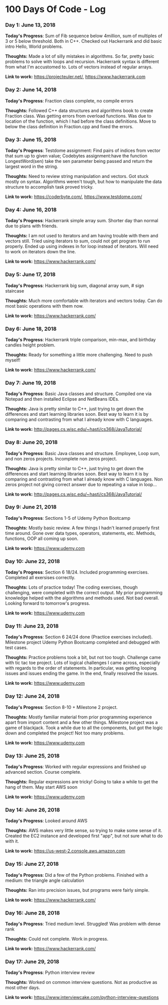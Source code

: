 # 100 Days Of Code - Log

 ### Day 1: June 13, 2018

**Today's Progress**: Sum of Fib sequence below 4million, sum of multiples of 3 or 5 below threshold. Both in C++. Checked out Hackerrank and did basic intro Hello, World problems.

**Thoughts:** Made a lot of silly mistakes in algorithms. So far, pretty basic problems to solve with loops and recursion. Hackerrank syntax is different from what I'm accustomed to. Lots of vectors instead of regular arrays.

**Link to work:** 
https://projecteuler.net/, https://www.hackerrank.com

 ### Day 2: June 14, 2018

**Today's Progress**: Fraction class complete, no compile errors

**Thoughts:** Followed C++ data structures and algorithms book to create Fraction class. Was getting errors from overload functions. Was due to location of the function, which I had before the class definitions. Move to below the class definition in Fraction.cpp and fixed the errors.

 ### Day 3: June 15, 2018

**Today's Progress**: Testdome assignment: Find pairs of indices from vector that sum up to given value; Codebytes assignment:have the function LongestWord(sen) take the sen parameter being passed and return the largest word in the string.

**Thoughts:** Need to review string manipulation and vectors. Got stuck mostly on syntax. Algorithms weren't tough, but how to manipulate the data structure to accomplish task proved tricky.

**Link to work:** 
https://coderbyte.com/, https://www.testdome.com/

 ### Day 4: June 16, 2018

**Today's Progress**: Hackerrank simple array sum. Shorter day than normal due to plans with friends.

**Thoughts:** I am not used to iterators and am having trouble with them and vectors still. Tried using iterators to sum, could not get program to run properly. Ended up using indexes in for loop instead of iterators. Will need to work on iterators down the line.

**Link to work:** 
https://www.hackerrank.com/

 ### Day 5: June 17, 2018

**Today's Progress**: Hackerrank big sum, diagonal array sum, # sign staircase

**Thoughts:** Much more comfortable with iterators and vectors today. Can do most basic operations with them now.

**Link to work:** 
https://www.hackerrank.com/

### Day 6: June 18, 2018

**Today's Progress**: Hackerrank triple comparison, min-max, and birthday candles height problem.

**Thoughts:** Ready for something a little more challenging. Need to push myself!

**Link to work:** 
https://www.hackerrank.com/

### Day 7: June 19, 2018

**Today's Progress**: Basic Java classes and structure. Compiled one via Notepad and then installed Eclipse and NetBeans IDEs.

**Thoughts:** Java is pretty similar to C++, just trying to get down the differences and start learning libraries soon. Best way to learn it is by comparing and contrasting from what I already know with C languages.

**Link to work:** 
http://pages.cs.wisc.edu/~hasti/cs368/JavaTutorial/

### Day 8: June 20, 2018

**Today's Progress**: Basic Java classes and structure. Employee, Loop sum, and non zeros projects. Incomplete non zeros project.

**Thoughts:** Java is pretty similar to C++, just trying to get down the differences and start learning libraries soon. Best way to learn it is by comparing and contrasting from what I already know with C languages. Non zeros project not giving correct answer due to repeating a value in loop...

**Link to work:** 
http://pages.cs.wisc.edu/~hasti/cs368/JavaTutorial/

### Day 9: June 21, 2018

**Today's Progress**: Sections 1-5 of Udemy Python Bootcamp

**Thoughts:** Mostly basic review. A few things I hadn't learned properly first time around. Gone over data types, operators, statements, etc. Methods, functions, OOP all coming up soon.

**Link to work:** 
https://www.udemy.com
### Day 10: June 22, 2018

**Today's Progress**: Section 6 18/24. Included programming exercises. Completed all exersises correctly.

**Thoughts:** Lots of practice today! The coding exercises, though challenging, were completed with the correct output. My prior programming knowledge helped with the algorithms and methods used. Not bad overall. Looking forward to tomorrow's progress.

**Link to work:** 
https://www.udemy.com
### Day 11: June 23, 2018

**Today's Progress**: Section 6 24/24 done (Practice exercises included). Milestone project Udemy Python Bootcamp completed and debugged with test cases.

**Thoughts:** Practice problems took a bit, but not too tough. Challenge came with tic tac toe project. Lots of logical challenges I came across, especially with regards to the order of statements. In particular, was getting looping issues and issues ending the game. In the end, finally resolved the issues.

**Link to work:** 
https://www.udemy.com
### Day 12: June 24, 2018

**Today's Progress**: Section 8-10 + Milestone 2 project.

**Thoughts:** Mostly familiar material from prior programming experience apart from import content and a few other things. Milestone project was a game of blackjack. Took a while due to all the components, but got the logic down and completed the project! Not too many problems.

**Link to work:** 
https://www.udemy.com
### Day 13: June 25, 2018

**Today's Progress**: Worked with regular expressions and finished up advanced section. Course complete.

**Thoughts:** Regular expressions are tricky! Going to take a while to get the hang of them. May start AWS soon

**Link to work:** 
https://www.udemy.com


### Day 14: June 26, 2018

**Today's Progress**: Looked around AWS

**Thoughts:** AWS makes very little sense, so trying to make some sense of it. Created the EC2 instance and developed first "app", but not sure what to do with it.

**Link to work:** 
https://us-west-2.console.aws.amazon.com

### Day 15: June 27, 2018

**Today's Progress**: Did a few of the Python problems. Finished with a medium: the triangle angle calculation

**Thoughts:** Ran into precision issues, but programs were fairly simple.

**Link to work:** 
https://www.hackerrank.com/
### Day 16: June 28, 2018

**Today's Progress**: Tried medium level. Struggled! Was problem with dense rank

**Thoughts:** Could not complete. Work in progress.

**Link to work:** 
https://www.hackerrank.com/

### Day 17: June 29, 2018

**Today's Progress**: Python interview review

**Thoughts:** Worked on common interview questions. Not as productive as most other days.

**Link to work:** 
https://www.interviewcake.com/python-interview-questions
